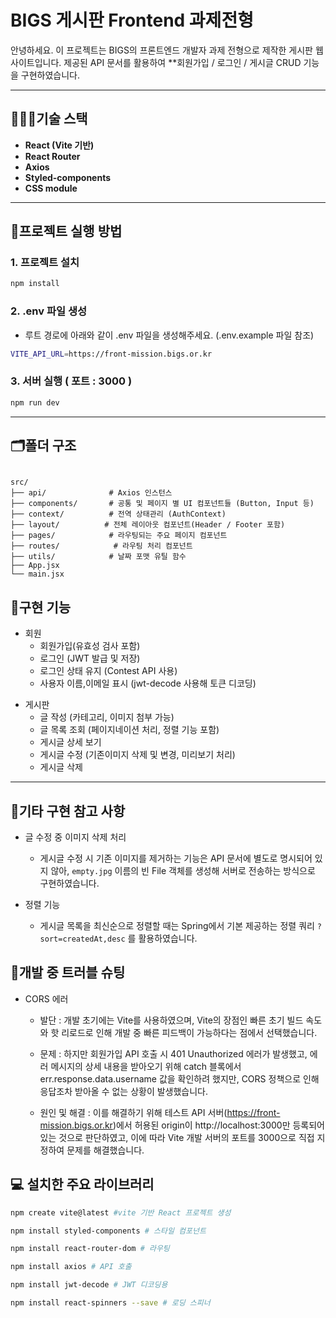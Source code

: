 # BIGS 게시판 Frontend 과제전형

안녕하세요.
이 프로젝트는 BIGS의 프론트엔드 개발자 과제 전형으로 제작한 게시판 웹 사이트입니다.
제공된 API 문서를 활용하여 \*\*회원가입 / 로그인 / 게시글 CRUD 기능을 구현하였습니다.

---

## 👨🏻‍🔧기술 스택

- **React (Vite 기반)**
- **React Router**
- **Axios**
- **Styled-components**
- **CSS module**

---

## 🔧프로젝트 실행 방법

### 1. 프로젝트 설치
```bash
npm install
```

### 2. .env 파일 생성
- 루트 경로에 아래와 같이 .env 파일을 생성해주세요. (.env.example 파일 참조)
```bash
VITE_API_URL=https://front-mission.bigs.or.kr
```

### 3. 서버 실행 ( 포트 : 3000 )
```bash
npm run dev
```

---

## 🗂️폴더 구조
<pre><code>
src/
├── api/              # Axios 인스턴스 
├── components/       # 공통 및 페이지 별 UI 컴포넌트들 (Button, Input 등)
├── context/          # 전역 상태관리 (AuthContext)
├── layout/          # 전체 레이아웃 컴포넌트(Header / Footer 포함)
├── pages/            # 라우팅되는 주요 페이지 컴포넌트
├── routes/            # 라우팅 처리 컴포넌트
├── utils/            # 날짜 포맷 유틸 함수
├── App.jsx
└── main.jsx
</code></pre>


## 🔖구현 기능

- 회원
  - 회원가입(유효성 검사 포함)
  - 로그인 (JWT 발급 및 저장)
  - 로그인 상태 유지 (Contest API 사용)
  - 사용자 이름,이메일 표시 (jwt-decode 사용해 토큰 디코딩)

* 게시판
  - 글 작성 (카테고리, 이미지 첨부 가능)
  - 글 목록 조회 (페이지네이션 처리, 정렬 기능 포함)
  - 게시글 상세 보기
  - 게시글 수정 (기존이미지 삭제 및 변경, 미리보기 처리)
  - 게시글 삭제

---




## 🔖기타 구현 참고 사항

- 글 수정 중 이미지 삭제 처리

  - 게시글 수정 시 기존 이미지를 제거하는 기능은 API 문서에 별도로 명시되어 있지 않아,
    `empty.jpg` 이름의 빈 File 객체를 생성해 서버로 전송하는 방식으로 구현하였습니다.

- 정렬 기능
  - 게시글 목록을 최신순으로 정렬할 때는 Spring에서 기본 제공하는 정렬 쿼리 `?sort=createdAt,desc` 를 활용하였습니다.




## 💫개발 중 트러블 슈팅

- CORS 에러


  - 발단 : 개발 초기에는 Vite를 사용하였으며,
    Vite의 장점인 빠른 초기 빌드 속도와 핫 리로드로 인해 개발 중 빠른 피드백이 가능하다는 점에서 선택했습니다.


  - 문제 : 하지만 회원가입 API 호출 시 401 Unauthorized 에러가 발생했고,
    에러 메시지의 상세 내용을 받아오기 위해 catch 블록에서 err.response.data.username 값을 확인하려 했지만,
    CORS 정책으로 인해 응답조차 받아올 수 없는 상황이 발생했습니다.


  - 원인 및 해결 : 이를 해결하기 위해 테스트 API 서버(https://front-mission.bigs.or.kr)에서
    허용된 origin이 http://localhost:3000만 등록되어 있는 것으로 판단하였고,
    이에 따라 Vite 개발 서버의 포트를 3000으로 직접 지정하여 문제를 해결했습니다.




## 💻 설치한 주요 라이브러리

```bash
npm create vite@latest #vite 기반 React 프로젝트 생성

npm install styled-components # 스타일 컴포넌트

npm install react-router-dom # 라우팅

npm install axios # API 호출

npm install jwt-decode # JWT 디코딩용

npm install react-spinners --save # 로딩 스피너
```
